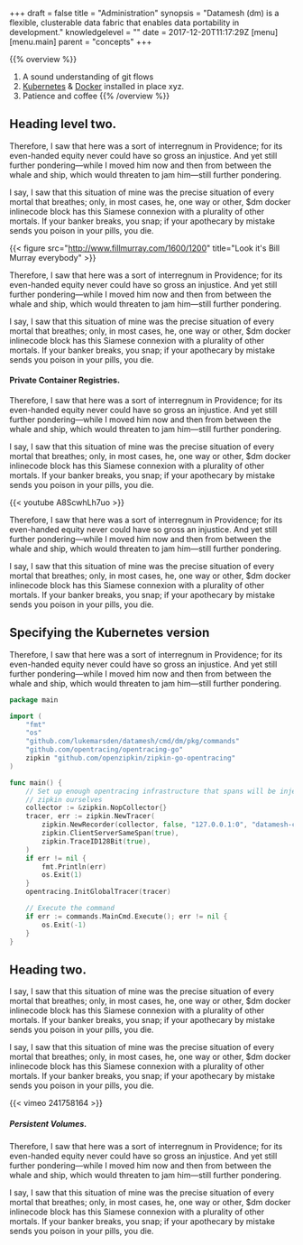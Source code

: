 +++
draft = false
title = "Administration"
synopsis = "Datamesh (dm) is a flexible, clusterable data fabric that enables data portability in development."
knowledgelevel = ""
date = 2017-12-20T11:17:29Z
[menu]
  [menu.main]
    parent = "concepts"
+++

{{% overview %}}
1. A sound understanding of git flows
2. [Kubernetes](https://www.kubernetes.com) & [Docker](https://www.docker.com) installed in place xyz.
3. Patience and coffee
{{% /overview %}}

## Heading level two.
Therefore, I saw that here was a sort of interregnum in Providence; for its even-handed equity never could have so gross an injustice. And yet still further pondering—while I moved him now and then from between the whale and ship, which would threaten to jam him—still further pondering.

I say, I saw that this situation of mine was the precise situation of every mortal that breathes; only, in most cases, he, one way or other, $dm docker inlinecode block has this Siamese connexion with a plurality of other mortals. If your banker breaks, you snap; if your apothecary by mistake sends you poison in your pills, you die.

{{< figure src="http://www.fillmurray.com/1600/1200" title="Look it's Bill Murray everybody" >}}

Therefore, I saw that here was a sort of interregnum in Providence; for its even-handed equity never could have so gross an injustice. And yet still further pondering—while I moved him now and then from between the whale and ship, which would threaten to jam him—still further pondering.

I say, I saw that this situation of mine was the precise situation of every mortal that breathes; only, in most cases, he, one way or other, $dm docker inlinecode block has this Siamese connexion with a plurality of other mortals. If your banker breaks, you snap; if your apothecary by mistake sends you poison in your pills, you die.

#### Private Container Registries.
Therefore, I saw that here was a sort of interregnum in Providence; for its even-handed equity never could have so gross an injustice. And yet still further pondering—while I moved him now and then from between the whale and ship, which would threaten to jam him—still further pondering.

I say, I saw that this situation of mine was the precise situation of every mortal that breathes; only, in most cases, he, one way or other, $dm docker inlinecode block has this Siamese connexion with a plurality of other mortals. If your banker breaks, you snap; if your apothecary by mistake sends you poison in your pills, you die.

{{< youtube A8ScwhLh7uo >}}

Therefore, I saw that here was a sort of interregnum in Providence; for its even-handed equity never could have so gross an injustice. And yet still further pondering—while I moved him now and then from between the whale and ship, which would threaten to jam him—still further pondering.

I say, I saw that this situation of mine was the precise situation of every mortal that breathes; only, in most cases, he, one way or other, $dm docker inlinecode block has this Siamese connexion with a plurality of other mortals. If your banker breaks, you snap; if your apothecary by mistake sends you poison in your pills, you die.

## Specifying the Kubernetes version
Therefore, I saw that here was a sort of interregnum in Providence; for its even-handed equity never could have so gross an injustice. And yet still further pondering—while I moved him now and then from between the whale and ship, which would threaten to jam him—still further pondering.

```go
package main

import (
	"fmt"
	"os"
	"github.com/lukemarsden/datamesh/cmd/dm/pkg/commands"
	"github.com/opentracing/opentracing-go"
	zipkin "github.com/openzipkin/zipkin-go-opentracing"
)

func main() {
	// Set up enough opentracing infrastructure that spans will be injected into outgoing HTTP requests, even if we're not going to push spans into
	// zipkin ourselves
	collector := &zipkin.NopCollector{}
	tracer, err := zipkin.NewTracer(
		zipkin.NewRecorder(collector, false, "127.0.0.1:0", "datamesh-cli"),
		zipkin.ClientServerSameSpan(true),
		zipkin.TraceID128Bit(true),
	)
	if err != nil {
		fmt.Println(err)
		os.Exit(1)
	}
	opentracing.InitGlobalTracer(tracer)

	// Execute the command
	if err := commands.MainCmd.Execute(); err != nil {
		os.Exit(-1)
	}
}
```

## Heading two.
I say, I saw that this situation of mine was the precise situation of every mortal that breathes; only, in most cases, he, one way or other, $dm docker inlinecode block has this Siamese connexion with a plurality of other mortals. If your banker breaks, you snap; if your apothecary by mistake sends you poison in your pills, you die.

I say, I saw that this situation of mine was the precise situation of every mortal that breathes; only, in most cases, he, one way or other, $dm docker inlinecode block has this Siamese connexion with a plurality of other mortals. If your banker breaks, you snap; if your apothecary by mistake sends you poison in your pills, you die.

{{< vimeo 241758164 >}}


##### Persistent Volumes.
Therefore, I saw that here was a sort of interregnum in Providence; for its even-handed equity never could have so gross an injustice. And yet still further pondering—while I moved him now and then from between the whale and ship, which would threaten to jam him—still further pondering.

I say, I saw that this situation of mine was the precise situation of every mortal that breathes; only, in most cases, he, one way or other, $dm docker inlinecode block has this Siamese connexion with a plurality of other mortals. If your banker breaks, you snap; if your apothecary by mistake sends you poison in your pills, you die.
